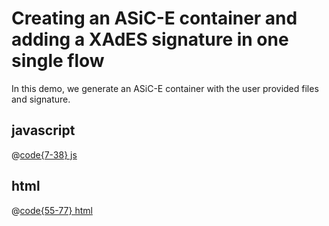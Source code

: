 # Creating an ASiC-E container and adding a XAdES signature in one single flow
In this demo, we generate an ASiC-E container with the user provided files and signature.

<CreateContainerAddSignature/>

## javascript
@[code{7-38} js](../.vuepress/components/CreateContainerAddSignature.vue)

## html
@[code{55-77} html](../.vuepress/components/CreateContainerAddSignature.vue)
